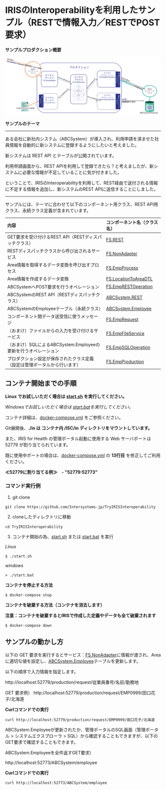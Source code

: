 # IRISのInteroperabilityを利用したサンプル（RESTで情報入力／RESTでPOST要求）

**サンプルプロダクション概要**

![](./ReadmeImages/ProductionThema.png)

**サンプルのテーマ**

***
ある会社に新社内システム（ABCSystem）が導入され、利用申請を済ませた社員情報を自動的に新システムに登録するようにしたいと考えました。

新システムは REST API とテーブルが公開されています。 

利用申請画面から、REST APIを利用して登録できたら？と考えましたが、新システムに必要な情報が不足していることに気が付きました。

ということで、IRISのInteroperabilityを利用して、REST経由で送付される情報に不足する情報を追加し、新システムのREST APIに送信することにしました。
***

サンプルには、テーマに合わせて以下のコンポーネント用クラス、REST API用クラス、永続クラス定義が含まれています。

|内容|コンポーネント名（クラス名）|
|:--|:--|
|GET要求を受け付けるREST API（RESTディスパッチクラス）|[FS.REST](src/FS/REST.cls)|
|RESTディスパッチクラスから呼び出されるサービス|[FS.NonAdapter](src/FS/NonAdapter.cls)|
|Area情報を取得するデータ変換を呼び出すプロセス|[FS.EmpProcess](src/FS/EmpProcess.cls)|
|Area情報を作成するデータ変換|[FS.LocationToAreaDTL](src/FS/LocationToAreaDTL.cls)|
|ABCSystemへPOST要求を行うオペレーション|[FS.EmpRESTOperation](src/FS/EmpRESTOperation.cls)|
|ABCSystemのREST API（RESTディスパッチクラス）|[ABCSystem.REST](src/ABCSystem/REST.cls)|
|ABCSystemのEmployeeテーブル（永続クラス）|[ABCSystem.Employee](src/ABCSystem/Employee.cls)|
|コンポーネント間データ送受信に使うメッセージ|[FS.EmpRequest](src/FS/EmpRequest.cls)|
|（おまけ）ファイルからの入力を受け付けるサービス|[FS.EmpFileService](src/FS/EmpFileService.cls)|
|（おまけ）SQLによるABCSystem.Employeeの更新を行うオペレーション|[FS.EmpSQLOperation](src/FS/EmpSQLOperation.cls)|
|プロダクション設定が保存されたクラス定義（設定は管理ポータルから行います）|[FS.EmpProduction](src/FS/EmpProduction.cls)|




## コンテナ開始までの手順

**Linux でお試しいただく場合は [start.sh](./start.sh) を実行してください。**

*Windowsでお試しいただく場合は [start.bat](./start.bat)を実行してください。*

コンテナ詳細は、[docker-compose.yml](./docker-compose.yml) をご参照ください。

Git展開後、**./in は コンテナ内 /ISC/in ディレクトリをマウントしています。**

また、IRIS for Health の管理ポータル起動に使用する Web サーバポートは 52779 が割り当てられています。

既に使用中ポートの場合は、[docker-compose.yml](./docker-compose.yml) の **13行目** を修正してご利用ください。

**≪52779に割り当てる例≫　- "52779:52773"**


### コマンド実行例

1) git clone

```
git clone https://github.com/Intersystems-jp/TryIRISInteroperability
```

2) cloneしたディレクトリに移動

```
cd TryIRISInteroperability
```

3) コンテナ開始の為、[start.sh](./start.sh) または [start.bat](./start.bat) を実行

*Linux*
```
$ ./start.sh
```

*windows*
```
> ./start.bat
```


**コンテナを停止する方法**

```
$ docker-compose stop
```


**コンテナを破棄する方法（コンテナを消去します）**

**注意：コンテナを破棄するとIRISで作成した定義やデータも全て破棄されます**

```
$ docker-compose down
```

## サンプルの動かし方

以下の GET 要求を実行するとサービス：[FS.NonAdapter](src/FS/NonAdapter.cls)に情報が渡され、Areaに適切な値を設定し、[ABCSystem.Employee](src/ABCSystem/Employee.cls)テーブルを更新します。


以下の順序で入力情報を指定します。

http://localhost:52779/production/request/従業員番号/名前/勤務地


GET 要求例） http://localhost:52779/production/request/EMP0999/田口花子/北海道

**Curlコマンドでの実行**
```
curl http://localhost:52779/production/request/EMP0999/田口花子/北海道

```


ABCSystem.Employeeが更新されたか、管理ポータルのSQL画面（管理ポータル > システムエクスプローラ > SQL）から確認することもできますが、以下のGET要求で確認することもできます。

ABCSystem.Employeeを全件返すGET要求）

http://localhost:52773/ABCSystem/employee

**Curlコマンドでの実行**
```
curl http://localhost:52773/ABCSystem/employee

```